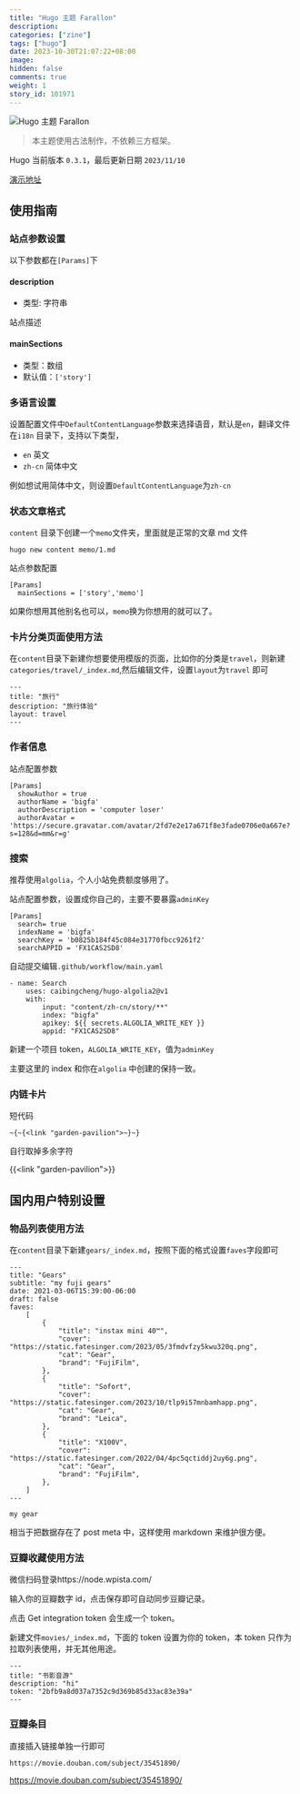 ```yaml
---
title: "Hugo 主题 Farallon"
description:
categories: ["zine"]
tags: ["hugo"]
date: 2023-10-30T21:07:22+08:00
image:
hidden: false
comments: true
weight: 1
story_id: 101971
---
```


![Hugo 主题 Farallon](https://static.fatesinger.com/2023/06/u1ak8xgmyn9ec24r.png)

> 本主题使用古法制作，不依赖三方框架。

Hugo 当前版本 `0.3.1`，最后更新日期 `2023/11/10`

[演示地址](https://bigfa.github.io/hugo-theme-farallon/)

## 使用指南

### 站点参数设置

以下参数都在`[Params]`下

#### description

-   类型: 字符串

站点描述

#### mainSections

-   类型：数组
-   默认值：`['story']`

### 多语言设置

设置配置文件中`DefaultContentLanguage`参数来选择语音，默认是`en`，翻译文件在`i18n` 目录下，支持以下类型，

-   `en` 英文
-   `zh-cn` 简体中文

例如想试用简体中文，则设置`DefaultContentLanguage`为`zh-cn`

### 状态文章格式

`content` 目录下创建一个`memo`文件夹，里面就是正常的文章 md 文件

```
hugo new content memo/1.md
```

站点参数配置

```
[Params]
  mainSections = ['story','memo']
```

如果你想用其他别名也可以，`memo`换为你想用的就可以了。

### 卡片分类页面使用方法

在`content`目录下新建你想要使用模版的页面，比如你的分类是`travel`，则新建`categories/travel/_index.md`,然后编辑文件，设置`layout`为`travel` 即可

```
---
title: "旅行"
description: "旅行体验"
layout: travel
---
```

### 作者信息

站点配置参数

```
[Params]
  showAuthor = true
  authorName = 'bigfa'
  authorDescription = 'computer loser'
  authorAvatar = 'https://secure.gravatar.com/avatar/2fd7e2e17a671f8e3fade0706e0a667e?s=128&d=mm&r=g'
```

### 搜索

推荐使用`algolia`，个人小站免费额度够用了。

站点配置参数，设置成你自己的，主要不要暴露`adminKey`

```
[Params]
  search= true
  indexName = 'bigfa'
  searchKey = 'b0825b184f45c084e31770fbcc9261f2'
  searchAPPID = 'FX1CAS2SD8'
```

自动提交编辑`.github/workflow/main.yaml`

```
- name: Search
    uses: caibingcheng/hugo-algolia2@v1
    with:
        input: "content/zh-cn/story/**"
        index: "bigfa"
        apikey: ${{ secrets.ALGOLIA_WRITE_KEY }}
        appid: "FX1CAS2SD8"
```

新建一个项目 token，`ALGOLIA_WRITE_KEY`，值为`adminKey`

主要这里的 index 和你在`algolia` 中创建的保持一致。

### 内链卡片

短代码

```
~{~{<link "garden-pavilion">~}~}
```

自行取掉多余字符

{{<link "garden-pavilion">}}

## 国内用户特别设置

### 物品列表使用方法

在`content`目录下新建`gears/_index.md`，按照下面的格式设置`faves`字段即可

```
---
title: "Gears"
subtitle: "my fuji gears"
date: 2021-03-06T15:39:00-06:00
draft: false
faves:
    [
        {
            "title": "instax mini 40™",
            "cover": "https://static.fatesinger.com/2023/05/3fmdvfzy5kwu320q.png",
            "cat": "Gear",
            "brand": "FujiFilm",
        },
        {
            "title": "Sofort",
            "cover": "https://static.fatesinger.com/2023/10/tlp9i57mnbamhapp.png",
            "cat": "Gear",
            "brand": "Leica",
        },
        {
            "title": "X100V",
            "cover": "https://static.fatesinger.com/2022/04/4pc5qctiddj2uy6g.png",
            "cat": "Gear",
            "brand": "FujiFilm",
        },
    ]
---

my gear

```

相当于把数据存在了 post meta 中，这样使用 markdown 来维护很方便。

### 豆瓣收藏使用方法

微信扫码登录https://node.wpista.com/

输入你的豆瓣数字 id，点击保存即可自动同步豆瓣记录。

点击 Get integration token 会生成一个 token。

新建文件`movies/_index.md`，下面的 token 设置为你的 token，本 token 只作为拉取列表使用，并无其他用途。

```
---
title: "书影音游"
description: "hi"
token: "2bfb9a8d037a7352c9d369b85d33ac83e39a"
---

```

### 豆瓣条目

直接插入链接单独一行即可

`https://movie.douban.com/subject/35451890/`

https://movie.douban.com/subject/35451890/

